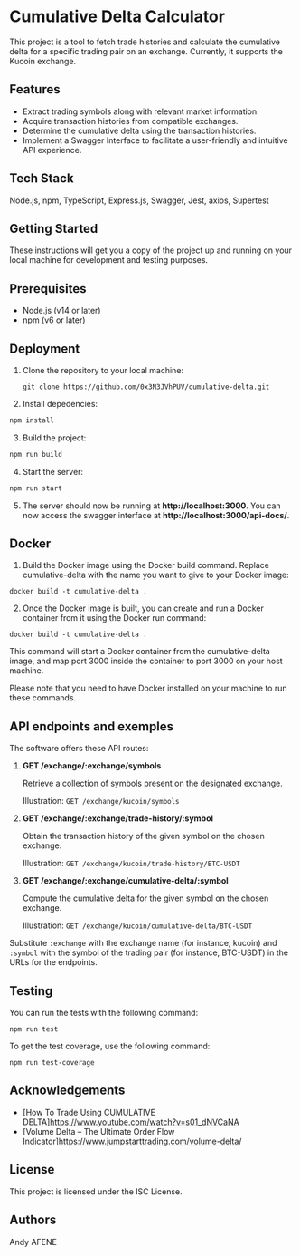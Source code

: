 # Cumulative Delta Calculator

This project is a tool to fetch trade histories and calculate the cumulative delta for a specific trading pair on an exchange. Currently, it supports the Kucoin exchange.


## Features
- Extract trading symbols along with relevant market information.
- Acquire transaction histories from compatible exchanges.
- Determine the cumulative delta using the transaction histories.
- Implement a Swagger Interface to facilitate a user-friendly and intuitive API experience.
## Tech Stack

Node.js, 
npm,
TypeScript,
Express.js,
Swagger,
Jest,
axios,
Supertest

## Getting Started
These instructions will get you a copy of the project up and running on your local machine for development and testing purposes.
## Prerequisites
- Node.js (v14 or later)
- npm (v6 or later)
## Deployment

1. Clone the repository to your local machine:
   ```
   git clone https://github.com/0x3N3JVhPUV/cumulative-delta.git
   ```
2. Install depedencies:
```bash
npm install
```
3. Build the project:
```bash
npm run build
```
4. Start the server:
```bash
npm run start
```
5. The server should now be running at **http://localhost:3000**.
You can now access the swagger interface at **http://localhost:3000/api-docs/**.

## Docker
1. Build the Docker image using the Docker build command. Replace cumulative-delta with the name you want to give to your Docker image:
````
docker build -t cumulative-delta .
````
2. Once the Docker image is built, you can create and run a Docker container from it using the Docker run command:
````
docker build -t cumulative-delta .
````
This command will start a Docker container from the cumulative-delta image, and map port 3000 inside the container to port 3000 on your host machine.

Please note that you need to have Docker installed on your machine to run these commands.
## API endpoints and exemples
The software offers these API routes:

1. **GET /exchange/:exchange/symbols**
   
   Retrieve a collection of symbols present on the designated exchange.
   
   Illustration: `GET /exchange/kucoin/symbols`

2. **GET /exchange/:exchange/trade-history/:symbol**
   
   Obtain the transaction history of the given symbol on the chosen exchange.
   
   Illustration: `GET /exchange/kucoin/trade-history/BTC-USDT`

3. **GET /exchange/:exchange/cumulative-delta/:symbol**
   
   Compute the cumulative delta for the given symbol on the chosen exchange.
   
   Illustration: `GET /exchange/kucoin/cumulative-delta/BTC-USDT`

Substitute `:exchange` with the exchange name (for instance, kucoin) and `:symbol` with the symbol of the trading pair (for instance, BTC-USDT) in the URLs for the endpoints.
## Testing
You can run the tests with the following command:
```
npm run test
```
To get the test coverage, use the following command:
````
npm run test-coverage
````
## Acknowledgements

 - [How To Trade Using CUMULATIVE DELTA]https://www.youtube.com/watch?v=s01_dNVCaNA
 - [Volume Delta – The Ultimate Order Flow Indicator]https://www.jumpstarttrading.com/volume-delta/


## License

This project is licensed under the ISC License.

## Authors

Andy AFENE
